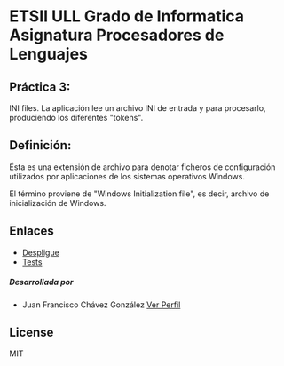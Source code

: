 # ETSII ULL Grado de Informatica Asignatura Procesadores de Lenguajes

## Práctica 3:

INI files. La aplicación lee un archivo INI de entrada
y para procesarlo, produciendo los diferentes "tokens".

## Definición:

Ésta es una extensión de archivo para denotar ficheros de configuración utilizados por aplicaciones de los sistemas operativos Windows.

El término proviene de "Windows Initialization file", es decir, archivo de inicialización de Windows.




Enlaces
--------------

- [Despligue][2]
- [Tests][3]
 


##### Desarrollada por

*  Juan Francisco Chávez González  [Ver Perfil][1]


License
----

MIT


[1]:https://github.com/alu0100401165
[2]:http://alu0100401165.github.io/INI/
[3]:http://alu0100401165.github.io/INI/tests
